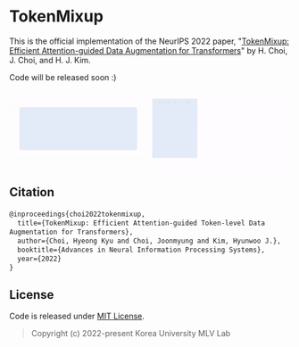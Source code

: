 # TokenMixup

This is the official implementation of the NeurIPS 2022 paper, "[TokenMixup: Efficient Attention-guided Data Augmentation for Transformers](https://arxiv.org/abs/2210.07562)" by H. Choi, J. Choi, and H. J. Kim.

Code will be released soon :)

<!-- ⠀            |  ⠀
:-------------------------:|:-------------------------:
![htm_gif](https://raw.githubusercontent.com/mlvlab/TokenMixup/main/assets/HTM.gif)  |  ![vtm_gif](https://raw.githubusercontent.com/mlvlab/TokenMixup/main/assets/VTM.gif)  -->
<p float="middle">
  <img src="https://raw.githubusercontent.com/mlvlab/TokenMixup/main/assets/HTM.gif" width="49%" />
  <img src="https://raw.githubusercontent.com/mlvlab/TokenMixup/main/assets/VTM.gif" width="49%" /> 
</p>


## Citation

```
@inproceedings{choi2022tokenmixup,
  title={TokenMixup: Efficient Attention-guided Token-level Data Augmentation for Transformers},
  author={Choi, Hyeong Kyu and Choi, Joonmyung and Kim, Hyunwoo J.},
  booktitle={Advances in Neural Information Processing Systems},
  year={2022}
}
```

## License
Code is released under [MIT License](https://github.com/mlvlab/TokenMixup/blob/main/LICENSE).

> Copyright (c) 2022-present Korea University MLV Lab
